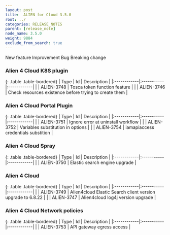 ```yaml
---
layout: post
title:  ALIEN for Cloud 3.5.0
root: ../
categories: RELEASE_NOTES
parent: [release_note]
node_name: 3.5.0
weight: 9884
exclude_from_search: true
---
```





<i class="fa fa-plus text-success"></i> New feature <i class="fa fa-level-up text-primary"></i> Improvement  <i class="fa fa-bug text-danger"></i> Bug <i class="fa fa-exclamation-triangle text-warning"></i> Breaking change


### Alien 4 Cloud K8S plugin



  {: .table .table-bordered}
  | Type        | Id         | Description |
  |:------------|:-----------|:------------|
    |  <i class="fa fa-plus text-success"></i> | ALIEN-3748 | Tosca token function feature  |
      |  <i class="fa fa-level-up text-primary"></i> | ALIEN-3746 | Check resources existence before trying to create them  |
    


### Alien 4 Cloud Portal Plugin



  {: .table .table-bordered}
  | Type        | Id         | Description |
  |:------------|:-----------|:------------|
      |  <i class="fa fa-level-up text-primary"></i> | ALIEN-3751 | Ignore error at uninstall workflow  |
    |  <i class="fa fa-level-up text-primary"></i> | ALIEN-3752 | Variables substitution in options  |
    |  <i class="fa fa-level-up text-primary"></i> | ALIEN-3754 | iamapiaccess credentials substition  |
    


### Alien 4 Cloud Spray



  {: .table .table-bordered}
  | Type        | Id         | Description |
  |:------------|:-----------|:------------|
    |  <i class="fa fa-plus text-success"></i> | ALIEN-3750 | Elastic search engine upgrade  |
      


### Alien 4 Cloud



  {: .table .table-bordered}
  | Type        | Id         | Description |
  |:------------|:-----------|:------------|
    |  <i class="fa fa-plus text-success"></i> | ALIEN-3749 | Alien4cloud Elastic Search client version upgrade to 6.8.22  |
      |  <i class="fa fa-level-up text-primary"></i> | ALIEN-3747 | Alien4cloud log4j version upgrade  |
    


### Alien 4 Cloud Network policies



  {: .table .table-bordered}
  | Type        | Id         | Description |
  |:------------|:-----------|:------------|
      |  <i class="fa fa-level-up text-primary"></i> | ALIEN-3753 | API gateway egress access  |
    

